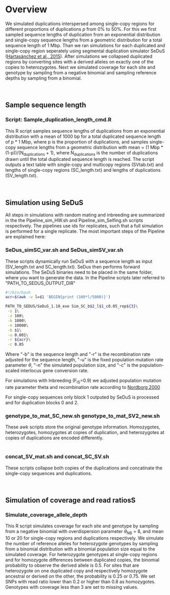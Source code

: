 # Overview

We simulated duplications interspersed among single-copy regions for different proportions of duplications $p$ from 0% to 50%. For this we first sampled sequence lengths of duplication from an exponential distribution and single-copy sequence lengths from a geometric distribution for a total sequence length of 1 Mbp. Than we ran simulations for each duplicated and single-copy region seperately using segmental duplication simulator SeDuS ([Hartasánchez et al., 2015](https://academic.oup.com/bioinformatics/article/32/1/148/1742451)). After simulations we collapsed duplicated regions by converting sites with a derived alleles on exactly one of the copies to heterozygotes. Next we simulated coverage for each site and genotype by sampling from a negative binomial and sampling reference depths by sampling from a binomial. 
<br />
<br />
<br />
## Sample sequence length
### Script: Sample_duplication_length_cmd.R
This R script samples sequence lengths of duplications from an exponential distribution with a mean of 1000 bp for a total duplicated sequence length of p * 1 Mbp, where p is the proportion of duplications, and samples single-copy sequence lengths from a geometric distribution with mean = (1 Mbp * (1-p))/(N<sub>duplications</sub> + 1), where N<sub>duplications</sub> is the number of duplications drawn until the total duplicated sequence length is reached. The script outputs a text table with single-copy and multicopy regions (SVtab.txt) and lengths of single-copy regions (SC_length.txt) and lengths of duplications (SV_length.txt).
<br />
<br />
<br />
## Simulation using SeDuS

All steps in simulations with random mating and inbreeding are summarized in the the Pipeline_sim_HW.sh and Pipeline_sim_Selfing.sh scripts respectively. The pipelines use ids for replicates, such that a full simulation is performed for a single replicate. The most important steps of the Pipeline are explained here:
<br />
### SeDus_simSC_var.sh and SeDus_simSV_var.sh
These scripts dynamically run SeDuS with a sequence length as input (SV_length.txt and SC_length.txt). SeDus then performs forward simulations. The SeDuS binaries need to be placed in the same folder, where you want to generate the data. In the Pipeline scripts later referred to "PATH_TO_SEDUS_OUTPUT_DIR"

```bash
#!/bin/bash
acr=$(awk -v l=$1 'BEGIN{print (100*l/5000)}')

PATH_TO_SEDUS/SeDuS_1.10_exe Sim_SC_b$2_l$1_c0.05_rep${3}\
 -s 1\
 -z 100\
 -k 1000\
 -n 10000\
 -b $1\
 -u 0.001\
 -r ${acr}\
 -c 0.05
```
Where "-b" is the sequence length and "-r" is the recombination rate adjusted for the sequence length, "-u" is the fixed population mutation rate parameter $\theta$, "-n" the simulated population size, and "-c" is the population-scaled interlocus gene conversion rate.

For simulations with Inbreeding (F<sub>IS</sub>=0.9) we adjusted population mutation rate parameter theta and recombination rate according to [Nordborg 2000](https://www.ncbi.nlm.nih.gov/pmc/articles/PMC1460950/)

For single-copy sequences only block 1 outputed by SeDuS is processed and for duplication blocks 0 and 2.
<br />
### genotype_to_mat_SC_new.sh  genotype_to_mat_SV2_new.sh
These awk scripts store the original genotype information. Homozygotes, heterozygotes, homozygotes at copies of duplication, and heterozygotes at copies of duplications are encoded differently.  
<br />
### concat_SV_mat.sh and concat_SC_SV.sh
These scripts collapse both copies of the duplications and concatinate the single-copy sequences and duplications.
<br />
<br />
<br />
## Simulation of coverage and read ratiosS
### Simulate_coverage_allele_depth
This R script simulates coverage for each site and genotype by sampling from a negative binomial with overdispersion parameter $\theta$<sub>NB</sub> = 8, and mean 10 or 20 for single-copy regions and duplications respectively. We simulate the number of reference alleles for heterozygote genotypes by sampling from a binomial distribution with a binomial population size equal to the simulated coverage. For heterozygote genotypes at single-copy regions and for homozygote differences between duplicated copies, the binomial probability to observe the derived allele is 0.5. For sites that are heterozygote on one duplicated copy and respectively homozygote ancestral or derived on the other, the probability is 0.25 or 0.75. We set SNPs with read ratio lower than 0.2 or higher than 0.8 as homozygotes. Genotypes with coverage less than 3 are set to missing values. 

